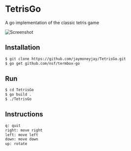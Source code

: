 # TetrisGo
A go implementation of the classic tetris game

![Screenshot](Screenshot.png)

## Installation
```bash
$ git clone https://github.com/jaymoneyjay/TetrisGo.git
$ go get github.com/nsf/termbox-go
```

## Run
```bash
$ cd TetrisGo
$ go build .
$ ./TetrisGo
```
## Instructions
```bash
q: quit
right: move right
left: move left
down: move down
up: rotate
```